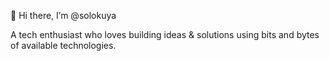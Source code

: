 👋 Hi there, I’m @solokuya

A tech enthusiast who loves building ideas & solutions using bits and bytes of available technologies.
